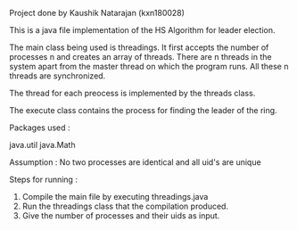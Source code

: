 Project done by Kaushik Natarajan (kxn180028)


This is a java file implementation of the HS Algorithm for leader election.

The main class being used is threadings. 
It first accepts the number of processes n and creates an array of threads. 
There are n threads in the system apart from the master thread on which the program runs. All these n threads are synchronized. 

The thread for each preocess is implemented by the threads class. 

The execute class contains the process for finding the leader of the ring. 

Packages used : 

java.util
java.Math

Assumption : No two processes are identical and all uid's are unique

Steps for running : 

1. Compile the main file by executing threadings.java
2. Run the threadings class that the compilation produced. 
3. Give the number of processes and their uids as input.